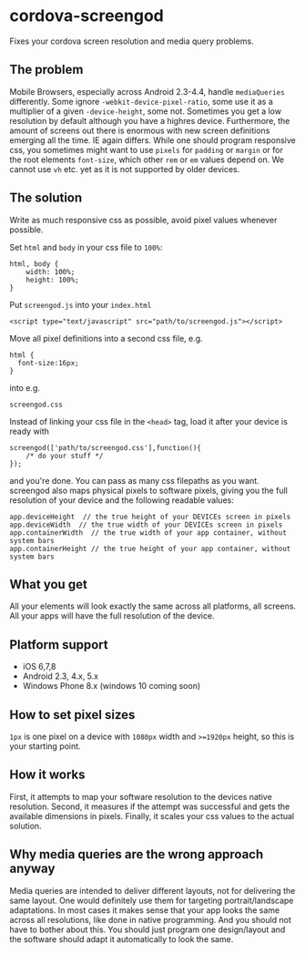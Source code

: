# cordova-screengod
Fixes your cordova screen resolution and media query problems.

The problem
-----------
Mobile Browsers, especially across Android 2.3-4.4, handle ```mediaQueries``` differently. Some ignore ```-webkit-device-pixel-ratio```, some use it as a multiplier of a given ```-device-height```, some not. Sometimes you get a low resolution by default although you have a highres device. Furthermore, the amount of screens out there is enormous with new screen definitions emerging all the time. IE again differs. While one should program responsive css, you sometimes might want to use ```pixels``` for ```padding``` or ```margin``` or for the root elements ```font-size```, which other ```rem``` or ```em``` values depend on. We cannot use ```vh``` etc. yet as it is not supported by older devices.

The solution
------------
Write as much responsive css as possible, avoid pixel values whenever possible.

Set ```html``` and ```body``` in your css file to ```100%```:

    html, body {
        width: 100%;
        height: 100%;
    }

Put ```screengod.js``` into your ```index.html```

    <script type="text/javascript" src="path/to/screengod.js"></script>

Move all pixel definitions into a second css file, e.g.

    html {
      font-size:16px;
    }

into e.g.

    screengod.css
    
Instead of linking your css file in the ```<head>``` tag, load it after your device is ready with

    screengod(['path/to/screengod.css'],function(){
        /* do your stuff */
    });
    
and you're done. You can pass as many css filepaths as you want. screengod also maps physical pixels to software pixels, giving you the full resolution of your device and the following readable values:

    app.deviceHeight  // the true height of your DEVICEs screen in pixels
    app.deviceWidth  // the true width of your DEVICEs screen in pixels 
    app.containerWidth  // the true width of your app container, without system bars
    app.containerHeight // the true height of your app container, without system bars

What you get
------------
All your elements will look exactly the same across all platforms, all screens. All your apps will have the full resolution of the device.

Platform support
----------------
- iOS 6,7,8
- Android 2.3, 4.x, 5.x
- Windows Phone 8.x (windows 10 coming soon)

How to set pixel sizes
----------------------
```1px``` is one pixel on a device with ```1080px``` width and ```>=1920px``` height, so this is your starting point.

How it works
------------
First, it attempts to map your software resolution to the devices native resolution.
Second, it measures if the attempt was successful and gets the available dimensions in pixels.
Finally, it scales your css values to the actual solution.

Why media queries are the wrong approach anyway
-----------------------------------------------
Media queries are intended to deliver different layouts, not for delivering the same layout. One would definitely use them for targeting portrait/landscape adaptations. In most cases it makes sense that your app looks the same across all resolutions, like done in native programming. And you should not have to bother about this. You should just program one design/layout and the software should adapt it automatically to look the same.
